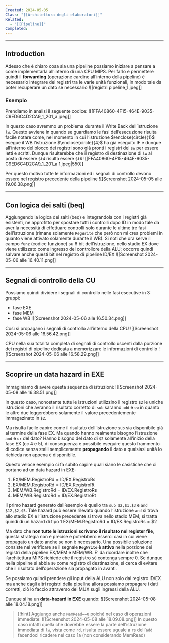 ```yaml
---
Created: 2024-05-05
Class: "[[Architettura degli elaboratori]]"
Related:
  - "[[Pipeline]]"
Completed:
---
```

---
## Introduction
Adesso che è chiaro cosa sia una pipeline possiamo iniziare a pensare a come implementarla all’interno di una CPU MIPS.
Per farlo e permettere quindi il **forwarding** (operazione cardine all’interno della pipeline) è necessario integrare dei registri tra le varie unità funzionali, in modo tale da poter recuperare un dato se necessario
![[registri pipeline_1.jpeg]]
### Esempio
Prendiamo in analisi il seguente codice:
![[FFA40860-4F15-464E-9035-C9ED6C4D2CA9_1_201_a.jpeg]]

In questo caso avremmo un problema durante il Write Back dell’istruzione `lw`. Questo avviene in quando se guardiamo le fasi dell’esecuzione risulta facile notare come, nel momento in cui l’istruzione $\enclose{circle}{1}$ esegue il WB l’istruzione $\enclose{circle}{4}$ ha già eseguito IF e dunque all’interno del blocco dei registri sono già pronti i registri del `sw` per essere letti e scritti. Dunque risulterebbe che il registro di destinazione di `lw` al posto di essere `$t4` risulta essere `$t6`
![[FFA40860-4F15-464E-9035-C9ED6C4D2CA9_1_201_a 1.jpeg|550]]

Per questo motivo tutte le informazioni ed i segnali di controllo devono essere nel registro precedente della pipeline
![[Screenshot 2024-05-05 alle 19.06.38.png]]

---
## Con logica dei salti (beq)
Aggiungendo la logica dei salti (beq) e integrandola con i registri già esistenti, ne approfitto per spostare tutti i controlli dopo ID in modo tale da aver la necessità di effettuare controlli solo durante le ultime tre fasi dell’istruzione (rimane solamente `RegWrite` che però non mi crea problemi in quanto viene attivato solamente durante il WB).
Si noti che ora serve il campo `funz` (codice funzione) su 6 bit dell’istruzione, nello stadio EX dove viene utilizzato come ingresso del controllore della ALU; occorre quindi salvare anche questi bit nel registro di pipeline ID/EX
![[Screenshot 2024-05-06 alle 16.40.11.png]]

---
## Segnali di controllo della CU
Possiamo quindi dividere i segnali di controllo nelle fasi esecutive in 3 gruppi:
- fase EXE
- fase MEM
- fase WB
![[Screenshot 2024-05-06 alle 16.50.34.png]]

Così si propagano i segnali di controllo all’interno della CPU
![[Screenshot 2024-05-06 alle 16.56.42.png]]

CPU nella sua totalità completa di segnali di controllo uscenti dalla porzione dei registri di pipeline dedicata a memorizzare le informazioni di controllo
![[Screenshot 2024-05-06 alle 16.58.29.png]]

---
## Scoprire un data hazard in EXE
Immaginiamo di avere questa sequenza di istruzioni:
![[Screenshot 2024-05-08 alle 16.38.51.png]]

In questo caso, nonostante tutte le istruzioni utilizzino il registro `$2` le uniche istruzioni che avranno il risultato corretto di `sub` saranno `add` e `sw` in quanto le altre due leggerebbero solamente il valore precedentemente immagazinato in `$2`.

Ma risulta facile capire come il risultato dell’istruzione `sub` sia disponibile già al termine della fase EX.
Ma quando hanno realmente bisogno l’istruzione `and` e `or` del dato? Hanno bisogno del dato di `$2` solamente all’inizio della fase EX (cc 4 e 5), di conseguenza è possibile eseguire questo frammento di codice senza stalli semplicemente **propagando** il dato a qualsiasi unità lo richieda non appena è disponibile.

Questo veloce esempio ci fa subito capire quali siano le casistiche che ci portano ad un data hazard in EXE:
1. $\text{EX/MEM.RegistroRd}=\text{ID/EX.RegistroRs}$
2. $\text{EX/MEM.RegistroRd}=\text{ID/EX.RegistroRt}$
3. $\text{MEM/WB.RegistroRd}=\text{ID/EX.RegistroRs}$
4. $\text{MEM/WB.RegistroRd}=\text{ID/EX.RegistroRt}$

Il primo hazard generato dall’esempio è quello tra `sub $2,$1,$3` e `and $12,$2,$5`. Tale hazard può essere rilevato quando l’istruzione `and` si trova allo stadio EX e l’istruzione precedente si trova nello stadio MEM; si tratta quindi di un hazard di tipo 1 $\text{EX/MEM.RegistroRd}=\text{ID/EX.RegistroRs}=\$2$

Ma dato che **non tutte le istruzioni scrivono il risultato nel register file**, questa strategia non è precise e potrebbero esserci casi in cui viene propagato un dato anche se non è necessario.
Una possibile soluzione consiste nel verificare se il segnale **`RegWrite` è attivo** nella porzione dei registri della pipelien $\text{EX/MEM}$ e $\text{MEM/WB}$. E’ da ricordare inoltre che l’architettura MIPS richiede che il registro `$0` contenga sempre 0. Se dunque nella pipeline si abbia `$0` come registro di destinazione, si cerca di evitare che il risultato dell’operazione sia propagato in avanti.

Se possiamo quindi prendere gli input della ALU non solo dal registro $\text{ID/EX}$ ma anche dagli altri registri della pipeline allora possiamo propagare i dati corretti, ciò lo faccio attraverso dei MUX sugli ingressi della ALU.

Dunque si ha un **data-hazard in EXE** quando:
![[Screenshot 2024-05-08 alle 18.04.18.png]]

> [!hint]
> Aggiungo anche `MemRead==0` poiché nel caso di operazioni immediate:
> ![[Screenshot 2024-05-08 alle 18.09.08.png]]
> In questo caso infatti quella che dovrebbe essere la parte dell’istruzione immediata di `lw`, vista come `rd`, risulta essere uguale a `rs` dell’`add` facendoci ricadere nel caso 1a (non considerando MemRead)


